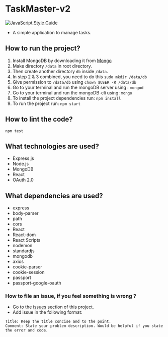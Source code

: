 # TaskMaster-v2
[![JavaScript Style Guide](https://img.shields.io/badge/code_style-standard-brightgreen.svg)](https://standardjs.com)

* A simple application to manage tasks.

## How to run the project?
1. Install MongoDB by downloading it from [Mongo](https://www.mongodb.com/download-center)
2. Make directory ```/data``` in root directory.
3. Then create another directory ```db``` inside ```/data```.
4. In step 2 & 3 combined, you need to do this ```sudo mkdir /data/db```
5. Give permission to  ```/data/db``` using ```chown $USER -R /data/db``` 
6. Go to your terminal and run the mongoDB server using : ```mongod```
7. Go to your terminal and run the mongoDB-cli using: ```mongo```
8. To install the project dependencies run: ```npm install```
9. To run the project run: ```npm start```

## How to lint the code?

```npm test```

## What technologies are used?
* Express.js
* Node.js
* MongoDB
* React
* OAuth 2.0

## What dependencies are used?
* express
* body-parser
* path
* cors
* React
* React-dom
* React Scripts
* nodemon
* standardjs
* mongodb
* axios
* cookie-parser
* cookie-session
* passport
* passport-google-oauth

### How to file an issue, if you feel something is wrong ?
* Go to the [issues](https://github.com/anirudhbs/taskMaster-v2/issues) section of this project.
* Add issue in the following format:

```
Title: Keep the title concise and to the point.
Comment: State your problem description. Would be helpful if you state the error and code.
```